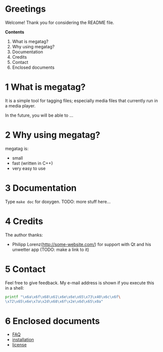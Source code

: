 # Greetings
Welcome! Thank you for considering the README file.

**Contents**
  1. What is megatag?
  2. Why using megatag?
  3. Documentation
  4. Credits
  5. Contact
  6. Enclosed documents

# 1 What is megatag?
It is a simple tool for tagging files; especially media files that currently run in
a media player.

In the future, you will be able to ...

# 2 Why using megatag?
megatag is:
  * small
  * fast (written in C++)
  * very easy to use

# 3 Documentation
Type `make doc` for doxygen. TODO: more stuff here...

# 4 Credits
The author thanks:
  * Philipp Lorenz(http://some-website.com/) for support with Qt and his
    unwetter app (TODO: make a link to it)

# 5 Contact

Feel free to give feedback. My e-mail address is shown if you execute this in
a shell:
```sh
printf "\x6a\x6f\x68\x61\x6e\x6e\x65\x73\x40\x6c\x6f\
\x72\x65\x6e\x7a\x2d\x68\x6f\x2e\x6d\x65\x0a"
```

# 6 Enclosed documents
 * [FAQ](FAQ.md)
 * [installation](INSTALL.md)
 * [license](LICENSE.txt)
